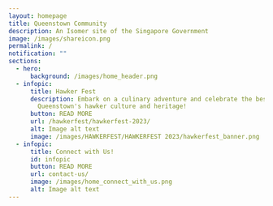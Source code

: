 ```yaml
---
layout: homepage
title: Queenstown Community
description: An Isomer site of the Singapore Government
image: /images/shareicon.png
permalink: /
notification: ""
sections:
  - hero:
      background: /images/home_header.png
  - infopic:
      title: Hawker Fest
      description: Embark on a culinary adventure and celebrate the best of
        Queenstown's hawker culture and heritage!
      button: READ MORE
      url: /hawkerfest/hawkerfest-2023/
      alt: Image alt text
      image: /images/HAWKERFEST/HAWKERFEST 2023/hawkerfest_banner.png
  - infopic:
      title: Connect with Us!
      id: infopic
      button: READ MORE
      url: contact-us/
      image: /images/home_connect_with_us.png
      alt: Image alt text
---
```

